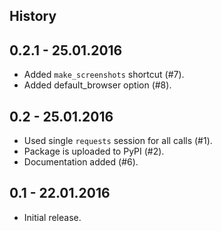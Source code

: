 History
-------

0.2.1 - 25.01.2016
---------

* Added `make_screenshots` shortcut (#7).
* Added default_browser option (#8).


0.2 - 25.01.2016
---------

* Used single `requests` session for all calls (#1).
* Package is uploaded to PyPI (#2).
* Documentation added (#6).

0.1 - 22.01.2016
----------------

* Initial release.
